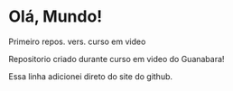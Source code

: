 # Olá, Mundo!
Primeiro repos. vers. curso em video

Repositorio criado durante curso em video do Guanabara!

Essa linha adicionei direto do site do github.
